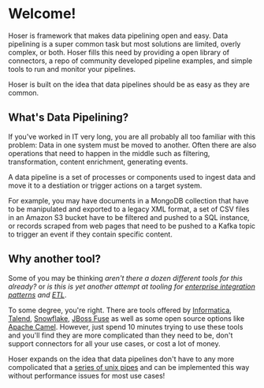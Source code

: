 # Welcome!
Hoser is framework that makes data pipelining open and easy. Data pipelining is a super common task but most solutions are limited, overly complex, or both. Hoser fills this need by providing a open library of connectors, a repo of community developed  pipeline examples, and simple tools to run and monitor your pipelines.

Hoser is built on the idea that data pipelines should be as easy as they are common. 

## What's Data Pipelining?
If you've worked in IT very long, you are all probably all too familiar with this problem: Data in one system must be moved to another. Often there are also operations that need to happen in the middle such as filtering, transformation, content enrichment, generating events.

A data pipeline is a set of processes or components used to ingest data and move it to a destiation or trigger actions on a target system.

For example, you may have documents in a MongoDB collection that have to be manipulated and exported to a legacy XML format, a set of CSV files in an Amazon S3 bucket have to be filtered and pushed to a SQL instance, or records scraped from web pages that need to be pushed to a Kafka topic to trigger an event if they contain specific content.

## Why another tool?
Some of you may be thinking *aren't there a dozen different tools for this already?* or *is this is yet another attempt at tooling for [enterprise integration patterns](https://www.enterpriseintegrationpatterns.com/) and [ETL](https://www.informatica.com/resources/articles/what-is-etl.html)*. 

To some degree, you're right. There are tools offered by [Informatica](https://www.informatica.com/), [Talend](https://www.talend.com/), [Snowflake](https://www.snowflake.com/), [JBoss Fuse](https://access.redhat.com/documentation/en-us/red_hat_jboss_fuse/6.2.1/html/getting_started/index) as well as some open source options like [Apache Camel](https://camel.apache.org/). However, just spend 10 minutes trying to use these tools and you'll find they are more complicated than they need to be, don't support  connectors for all your use cases, or cost a lot of money.

Hoser expands on the idea that data pipelines don't have to any more compolicated that a [series of unix pipes](https://adamdrake.com/command-line-tools-can-be-235x-faster-than-your-hadoop-cluster.html) and can be implemented this way without performance issues for most use cases!
